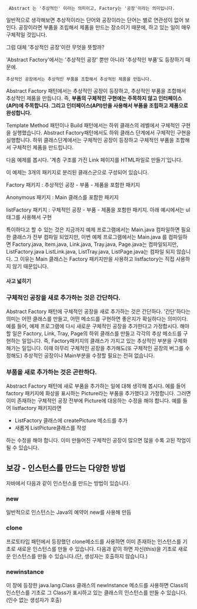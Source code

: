      Abstract 는 '추상적인' 이라는 의미이고, Factory는 '공장'이라는 의미입니다.

일반적으로 생각해보면 추상적이라는 단어와 공장이라는 단어는 별로 연관성이 없어 보인다. 공장이라면 부품을 조립해서 제품을 만드는 장소이기 때문에, 하고 있는 일이 매우 구체적일 것입니다.

그럼 대체 '추상적인 공장'이란 무엇을 뜻할까?

'Abstract Factory'에서는 '추상적인 공장' 뿐만 아니라 '추상적인 부품'도 등장하기 때문에.

`추상적인 공장에서는 추상적인 부품을 조합해서 추상적인 제품을 만듭니다.`



Abstract Factory 패턴에서는 추상적인 공장이 등장하고, 추상적인 부품을 조합해서 추상적인 제품을 만듭니다. 즉, **부품의 구체적인 구현에는 주목하지 않고 인터페이스(API)에 주목합니다. 그리고 인터페이스(API)만을 사용해서 부품을 조힙하고 제품으로 완성합니다.**



Template Method 패턴이나 Build 패턴에서는 하위 클래스의 레벨에서 구체적인 구현을 실행했습니다. Abstract Factory패턴에서도 하위 클래스 단계에서 구체적인 구현을 실행합니다. 하위 클래스단계에서는 구체적인 공장이 등장하고 구체적인 부품을 조합해서 구체적인 제품을 만드립니다.



다음 예제를 봅시다. '계층 구조를 가진 Link 페이지를 HTML파일로 만들기'입니다.

이 예제는 3개의 패키지로 분리된 클래스군으로 구성되어 있습니다.

Factory 패키지 : 추상적인 공장 - 부품 - 제품을 포함한 패키지

Anonymous 패키지 : Main 클래스를 포함한 패키지

listFactory 패키지 : 구체적인 공장 - 부품 - 제품을 포함한 패키지.
아래 예시에서는 ul 태그를 사용해서 구현

특이하다고 할 수 있는 것은 지금까지 예제 프로그램에서는 Main.java 컴파일하면 필요한 클래스가 전부 컴파일 되었지만, 이번 예제 프로그램에서는 Main.java 를 컴파일하면 Factory.java, Item.java, Link.java, Tray.java, Page.java는 컴파일되지만, ListFactory.java ListLink.java, ListTray.java, ListPage.java는 컴파일 되지 않습니다. 그 이유는 Main 클래스는 Factory 패키지만을 사용하고 listfactory는 직접 사용하지 않기 때문입니다.



#### 사고 넓히기

### 구체적인 공장을 새로 추가하는 것은 간단하다.

Abstract Factory 패턴에 구체적인 공장을 새로 추가하는 것은 간단하다. '간단'하다는 의미는 어떤 클래스를 만들고, 어떤 메소드를 구현하면 좋은지가 확실하다는 의미이다. 예를 들어, 예제 프로그램에 다시 새로운 구체적인 공장을 추가한다고 가정합시다. 해야 할 일은 Factory, Link, Tray, Page의 하위 클래스를 만들고 각각의 추상 메소드를 구현하는 일입니다. 즉, Factory패키지의 클래스가 가지고 있는 추상적인 부분을 구체화 해가는 일입니다. 이때 아무리 구체적인 공장을 추가해도(또 구체적인 공장의 버그를 수정해도) 추상적인 공장이나 Main부분을 수정할 필요는 전혀 없습니다.

### 부품을 새로 추가하는 것은 곤란하다.

Abstract Factory 패턴에 새로 부품을 추가하는 일에 대해 생각해 봅시다. 예를 들어 factory 패키지에 화상을 표시하는 Picture라는 부품을 추가했다고 가정합니다. 그러면 이미 존재하는 구체적인 공장 전부에 Picture에 대응하는 수정을 해야 합니다. 예를 들어 listfactory 패키지라면 

- ListFactory 클래스에 createPicture 메소드를 추가
- 새롭게 ListPicture클래스를 작성

하는 수정을 해야 합니다. 이미 만들어진 구체적인 공장이 많으면 많을 수록 고된 작업이 될 수 있습니다.



## 보강 - 인스턴스를 만드는 다양한 방법



자바에서 다음과 같이 인스턴스를 만드는 방법이 있습니다.

### new

일반적으로 인스턴스는 Java의 예약어 new를 사용해 만듬

### clone

프로토타입 패턴에서 등장했던 clone메소드를 사용하면 이미 존재하는 인스턴스를 기초로 새로운 인스턴스를 만들 수 있습니다. 다음과 같이 하면 자신(this)을 기초로 새로운 인스턴스를 만들 수 있습니다.(단, 생성자는 호출하지 않습니다.)



### newinstance

이 장에 등장한 java.lang.Class 클래스의 newInstance 메소드를 사용하면 Class의 인스턴스를 기초로 그 Class가 표시하고 있는 클래스의 인스턴스를 만들 수 있습니다.(인수 없는 생성자가 호출)